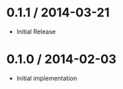 
0.1.1 / 2014-03-21 
==================

 * Initial Release

0.1.0 / 2014-02-03 
==================

 * Initial implementation
